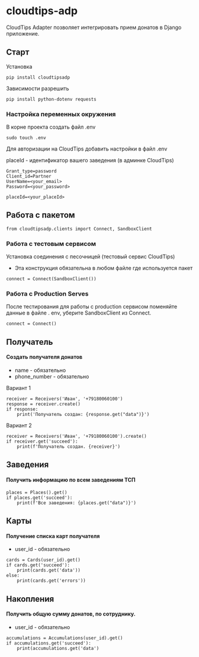 # cloudtips-adp
CloudTips Adapter позволяет интегрировать прием донатов в Django приложение.

## Старт
Установка
```angular2html
pip install cloudtipsadp
```
Зависимости разрешить 
```angular2html
pip install python-dotenv requests
```
### Настройка переменных окружения
В корне проекта создать файл .env 

```angular2html
sudo touch .env
```
Для авторизации на CloudTips добавить настройки в файл .env

placeId - идентификатор вашего заведения (в админке CloudTips)

```angular2html
Grant_type=password
Client_id=Partner
UserName=<your_email>
Password=<your_password>

placeId=<your_placeId>
```

##  Работа с пакетом

```angular2html
from cloudtipsadp.clients import Connect, SandboxClient 
```
### Работа с тестовым сервисом
Установка соединения c песочницей (тестовый сервис CloudTips)
* Эта конструкция обязательна в любом файле где используется пакет
```angular2html
connect = Connect(SandboxClient())
```
### Работа с Production Serves
После тестирования для работы с production сервисом поменяйте данные в файле .
env, уберите SandboxClient из Connect.
```angular2html
connect = Connect()
```
## Получатель
#### Создать получателя донатов
* name - обязательно
* phone_number - обязательно

Вариант 1
```angular2html
receiver = Receivers('Иван', '+79180060100')
response = receiver.create()
if response:
    print('Получатель создан: {response.get("data")}')
```
Вариант 2
```angular2html
receiver = Receivers('Иван', '+79180060100').create()
if receiver.get('succeed'):
    print(f'Получатель создан. {receiver}')
```

## Заведения
#### Получить информацию по всем заведениям ТСП
```angular2html
places = Places().get()
if places.get('succeed'):
    print(f'Все заведения: {places.get("data")}')
```

## Карты
#### Получение списка карт получателя
* user_id - обязательно
```angular2html
cards = Cards(user_id).get()
if cards.get('succeed'):
    print(cards.get('data'))
else:
    print(cards.get('errors'))
```

## Накопления
#### Получить общую сумму донатов, по сотруднику.
* user_id - обязательно
```angular2html
accumulations = Accumulations(user_id).get()
if accumulations.get('succeed'):
    print(accumulations.get('data')
```